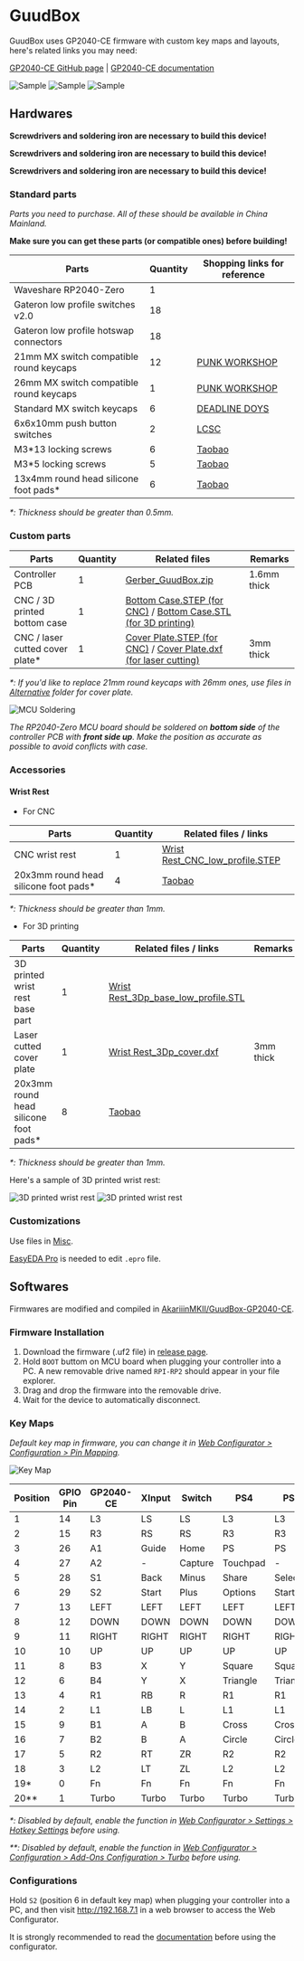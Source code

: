 # GuudBox

GuudBox uses GP2040-CE firmware with custom key maps and layouts, here's related links you may need:

[GP2040-CE GitHub page](https://github.com/OpenStickCommunity/GP2040-CE) | [GP2040-CE documentation](https://gp2040-ce.info)

![Sample](.doc/sample_1.jpg)
![Sample](.doc/sample_2.jpg)
![Sample](.doc/sample_3.jpg)

## Hardwares

__Screwdrivers and soldering iron are necessary to build this device!__

__Screwdrivers and soldering iron are necessary to build this device!__

__Screwdrivers and soldering iron are necessary to build this device!__

### Standard parts

_Parts you need to purchase. All of these should be available in China Mainland._

__Make sure you can get these parts (or compatible ones) before building!__

| Parts                                   | Quantity | Shopping links for reference                                      |
| --------------------------------------- | -------- | ----------------------------------------------------------------- |
| Waveshare RP2040-Zero                   | 1        |                                                                   |
| Gateron low profile switches v2.0       | 18       |                                                                   |
| Gateron low profile hotswap connectors  | 18       |                                                                   |
| 21mm MX switch compatible round keycaps | 12       | [PUNK WORKSHOP](https://item.taobao.com/item.htm?id=684778888971) |
| 26mm MX switch compatible round keycaps | 1        | [PUNK WORKSHOP](https://item.taobao.com/item.htm?id=684778888971) |
| Standard MX switch keycaps              | 6        | [DEADLINE DOYS](https://item.taobao.com/item.htm?id=705145796401) |
| 6x6x10mm push button switches           | 2        | [LCSC](https://item.szlcsc.com/580446.html)                       |
| M3*13 locking screws                    | 6        | [Taobao](https://detail.tmall.com/item.htm?id=714800474141)       |
| M3*5 locking screws                     | 5        | [Taobao](https://detail.tmall.com/item.htm?id=714800474141)       |
| 13x4mm round head silicone foot pads*   | 6        | [Taobao](https://item.taobao.com/item.htm?id=579251575258)        |

_*: Thickness should be greater than 0.5mm._

### Custom parts

| Parts                           | Quantity | Related files                                                                                                         | Remarks       |
| ------------------------------- | -------- | --------------------------------------------------------------------------------------------------------------------- | ------------- |
| Controller PCB                  | 1        | [Gerber_GuudBox.zip](PCB/Gerber_GuudBox.zip)                                                                          | 1.6mm thick   |
| CNC / 3D printed bottom case    | 1        | [Bottom Case.STEP (for CNC)](Case/Bottom%20Case.STEP) / [Bottom Case.STL (for 3D printing)](Case/Bottom%20Case.STL)   |               |
| CNC / laser cutted cover plate* | 1        | [Cover Plate.STEP (for CNC)](Case/Cover%20Plate.STEP) / [Cover Plate.dxf (for laser cutting)](Case/Cover%20Plate.dxf) | 3mm thick     |

_*: If you'd like to replace 21mm round keycaps with 26mm ones, use files in [Alternative](/Case/Alternative) folder for cover plate._

![MCU Soldering](.doc/mcu_soldering.png)

_The RP2040-Zero MCU board should be soldered on __bottom side__ of the controller PCB with __front side up__. Make the position as accurate as possible to avoid conflicts with case._

### Accessories

#### Wrist Rest

- For CNC

| Parts                                 | Quantity | Related files / links                                                            |
| ------------------------------------- | -------- | -------------------------------------------------------------------------------- |
| CNC wrist rest                        | 1        | [Wrist Rest_CNC_low_profile.STEP](Accessories/Wrist%20Rest_CNC_low_profile.STEP) |
| 20x3mm round head silicone foot pads* | 4        | [Taobao](https://item.taobao.com/item.htm?id=579128426494)                       |

_*: Thickness should be greater than 1mm._

- For 3D printing

| Parts                                 | Quantity | Related files / links                                                                    | Remarks       |
| ------------------------------------- | -------- | ---------------------------------------------------------------------------------------- | ------------- |
| 3D printed wrist rest base part       | 1        | [Wrist Rest_3Dp_base_low_profile.STL](Accessories/Wrist%20Rest_3Dp_base_low_profile.STL) |               |
| Laser cutted cover plate              | 1        | [Wrist Rest_3Dp_cover.dxf](Accessories/Wrist%20Rest_3Dp_cover.dxf)                       | 3mm thick     |
| 20x3mm round head silicone foot pads* | 8        | [Taobao](https://item.taobao.com/item.htm?id=579128426494)                               |               |

_*: Thickness should be greater than 1mm._

Here's a sample of 3D printed wrist rest:

![3D printed wrist rest](.doc/sample_4.jpg)
![3D printed wrist rest](.doc/sample_5.jpg)

### Customizations

Use files in [Misc](/Misc).

[EasyEDA Pro](https://pro.easyeda.com/editor) is needed to edit `.epro` file.

## Softwares

Firmwares are modified and compiled in [AkariiinMKII/GuudBox-GP2040-CE](https://github.com/AkariiinMKII/GuudBox-GP2040-CE).

### Firmware Installation

1. Download the firmware (.uf2 file) in [release page](https://github.com/AkariiinMKII/GuudBox/releases).
2. Hold `BOOT` buttom on MCU board when plugging your controller into a PC. A new removable drive named `RPI-RP2` should appear in your file explorer.
3. Drag and drop the firmware into the removable drive.
4. Wait for the device to automatically disconnect.

### Key Maps

_Default key map in firmware, you can change it in [Web Configurator > Configuration > Pin Mapping](https://gp2040-ce.info/web-configurator/menu-pages/pin-mapping)._

![Key Map](.doc/key_map.png)

| Position | GPIO Pin | GP2040-CE  | XInput | Switch  | PS4          | PS3          | DirectInput  | Arcade |
| -------- | -------- | ---------- | ------ | ------- | ------------ | ------------ | ------------ | ------ |
| 1        | 14       | L3         | LS     | LS      | L3           | L3           | 11           | LS     |
| 2        | 15       | R3         | RS     | RS      | R3           | R3           | 12           | RS     |
| 3        | 26       | A1         | Guide  | Home    | PS           | PS           | 13           | Home   |
| 4        | 27       | A2         | -      | Capture | Touchpad     | -            | 14           | -      |
| 5        | 28       | S1         | Back   | Minus   | Share        | Select       | 9            | Coin   |
| 6        | 29       | S2         | Start  | Plus    | Options      | Start        | 10           | Start  |
| 7        | 13       | LEFT       | LEFT   | LEFT    | LEFT         | LEFT         | LEFT         | LEFT   |
| 8        | 12       | DOWN       | DOWN   | DOWN    | DOWN         | DOWN         | DOWN         | DOWN   |
| 9        | 11       | RIGHT      | RIGHT  | RIGHT   | RIGHT        | RIGHT        | RIGHT        | RIGHT  |
| 10       | 10       | UP         | UP     | UP      | UP           | UP           | UP           | UP     |
| 11       | 8        | B3         | X      | Y       | Square       | Square       | 1            | P1     |
| 12       | 6        | B4         | Y      | X       | Triangle     | Triangle     | 4            | P2     |
| 13       | 4        | R1         | RB     | R       | R1           | R1           | 6            | P3     |
| 14       | 2        | L1         | LB     | L       | L1           | L1           | 5            | P4     |
| 15       | 9        | B1         | A      | B       | Cross        | Cross        | 2            | K1     |
| 16       | 7        | B2         | B      | A       | Circle       | Circle       | 3            | K2     |
| 17       | 5        | R2         | RT     | ZR      | R2           | R2           | 8            | K3     |
| 18       | 3        | L2         | LT     | ZL      | L2           | L2           | 7            | K4     |
| 19*      | 0        | Fn         | Fn     | Fn      | Fn           | Fn           | Fn           | Fn     |
| 20**     | 1        | Turbo      | Turbo  | Turbo   | Turbo        | Turbo        | Turbo        | Turbo  |

_*: Disabled by default, enable the function in [Web Configurator > Settings > Hotkey Settings](https://gp2040-ce.info/web-configurator/menu-pages/settings#hotkey-settings) before using._

_**: Disabled by default, enable the function in [Web Configurator > Configuration > Add-Ons Configuration > Turbo](https://gp2040-ce.info/add-ons/turbo) before using._

### Configurations

Hold `S2` (position 6 in default key map) when plugging your controller into a PC, and then visit <http://192.168.7.1> in a web browser to access the Web Configurator.

It is strongly recommended to read the [documentation](https://gp2040-ce.info/web-configurator) before using the configurator.
